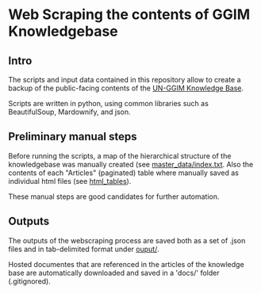 # Web Scraping the contents of GGIM Knowledgebase

## Intro

The scripts and input data contained in this repository allow to create a backup of the public-facing contents of the [UN-GGIM Knowledge Base](http://ggim.un.org/knowledgebase/).

Scripts are written in python, using common libraries such as BeautifulSoup, Mardownify, and json.

## Preliminary manual steps

Before running the scripts, a map of the hierarchical structure of the knowledgebase was manually created (see [master_data/index.txt](master_data/index.txt). Also the contents of each "Articles" (paginated) table where manually saved as
individual html files (see [html_tables](html_tables)).

These manual steps are good candidates for further automation.

## Outputs

The outputs of the webscraping process are saved both as a set of .json files and in tab-delimited format under [ouput/](output).

Hosted documentes that are referenced in the articles of the knowledge base are automatically downloaded and saved in a 'docs/' folder (.gitignored).
